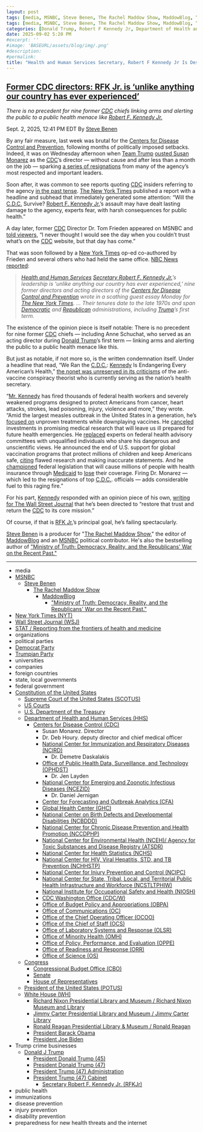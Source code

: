 ```yaml
---
layout: post
tags: [media, MSNBC, Steve Benen, The Rachel Maddow Show, MaddowBlog, “Ministry of Truth –  Democracy Reality and the Republicans’ War on the Recent Past.”, New York Times (NYT), Wall Street Journal (WSJ), STAT / Reporting from the frontiers of health and medicine, organizations, political parties, Democrat Party, Trumpian Party, universities, companies, foreign countries, state local governments, federal government, Constitution of the United States, Supreme Court of the United States (SCOTUS), US Courts, U.S. Department of the Treasury, Department of Health and Human Services (HHS), Centers for Disease Control (CDC), Susan Monarez. Director, Dr. Deb Houry. deputy director and chief medical officer, National Center for Immunization and Respiratory Diseases (NCIRD), Dr. Demetre Daskalakis, Office of Public Health Data Surveillance and Technology (OPHDST), Dr. Jen Layden, National Center for Emerging and Zoonotic Infectious Diseases (NCEZID), Dr. Daniel Jernigan, Center for Forecasting and Outbreak Analytics (CFA), Global Health Center (GHC), National Center on Birth Defects and Developmental Disabilities (NCBDDD), National Center for Chronic Disease Prevention and Health Promotion (NCCDPHP), National Center for Environmental Health (NCEH)/ Agency for Toxic Substances and Disease Registry (ATSDR), National Center for Health Statistics (NCHS), National Center for HIV Viral Hepatitis STD and TB Prevention (NCHHSTP), National Center for Injury Prevention and Control (NCIPC), National Center for State Tribal Local and Territorial Public Health Infrastructure and Workforce (NCSTLTPHIW), National Institute for Occupational Safety and Health (NIOSH), CDC Washington Office (CDC/W), Office of Budget Policy and Appropriations (OBPA), Office of Communications (OC), Office of the Chief Operating Officer (OCOO), Office of the Chief of Staff (OCS), Office of Laboratory Systems and Response (OLSR), Office of Minority Health (OMH), Office of Policy Performance and Evaluation (OPPE), Office of Readiness and Response (ORR), Office of Science (OS), Congress, Congressional Budget Office (CBO), Senate, House of Representatives, President of the United States (POTUS), White House (WH), Richard Nixon Presidential Library and Museum / Richard Nixon Museum and Library, Jimmy Carter Presidential Library and Museum / Jimmy Carter Library, Ronald Reagan Presidential Library & Museum / Ronald Reagan, President Barack Obama, President Joe Biden, Trump crime businesses, Donald J Trump, President Donald Trump (45), President Donald Trump (47), President Trump (47) Administration, President Trump (47) Cabinet, Secretary Robert F. Kennedy Jr. (RFKJr), public health, immunizations, disease prevention, injury prevention, disability prevention, preparedness for new health threats and the internet]
tags: [media, MSNBC, Steve Benen, The Rachel Maddow Show, MaddowBlog, “Ministry of Truth –  Democracy Reality and the Republicans’ War on the Recent Past.”, New York Times (NYT), Wall Street Journal (WSJ), organizations, political parties, Democrat Party, Trumpian Party, universities, companies, foreign countries, state local governments, federal government, Constitution of the United States, Supreme Court of the United States (SCOTUS), US Courts, U.S. Department of the Treasury, Department of Health and Human Services (HHS), Centers for Disease Control (CDC), Susan Monarez. Director, Dr. Deb Houry. deputy director and chief medical officer, National Center for Immunization and Respiratory Diseases (NCIRD), Dr. Demetre Daskalakis, Office of Public Health Data Surveillance and Technology (OPHDST), Dr. Jen Layden, National Center for Emerging and Zoonotic Infectious Diseases (NCEZID), Dr. Daniel Jernigan, Center for Forecasting and Outbreak Analytics (CFA), Global Health Center (GHC), National Center on Birth Defects and Developmental Disabilities (NCBDDD), National Center for Chronic Disease Prevention and Health Promotion (NCCDPHP), National Center for Environmental Health (NCEH)/ Agency for Toxic Substances and Disease Registry (ATSDR), National Center for Health Statistics (NCHS), National Center for HIV Viral Hepatitis STD and TB Prevention (NCHHSTP), National Center for Injury Prevention and Control (NCIPC), National Center for State Tribal Local and Territorial Public Health Infrastructure and Workforce (NCSTLTPHIW), National Institute for Occupational Safety and Health (NIOSH), CDC Washington Office (CDC/W), Office of Budget Policy and Appropriations (OBPA), Office of Communications (OC), Office of the Chief Operating Officer (OCOO), Office of the Chief of Staff (OCS), Office of Laboratory Systems and Response (OLSR), Office of Minority Health (OMH), Office of Policy Performance and Evaluation (OPPE), Office of Readiness and Response (ORR), Office of Science (OS), Congress, Congressional Budget Office (CBO), Senate, House of Representatives, President of the United States (POTUS), White House (WH), Richard Nixon Presidential Library and Museum / Richard Nixon Museum and Library, Jimmy Carter Presidential Library and Museum / Jimmy Carter Library, Ronald Reagan Presidential Library & Museum / Ronald Reagan, President Barack Obama, President Joe Biden, Trump crime businesses, Donald J Trump, President Donald Trump (45), President Donald Trump (47), President Trump (47) Administration, President Trump (47) Cabinet, Secretary Robert F. Kennedy Jr. (RFKJr), public health, immunizations, disease prevention, injury prevention, disability prevention, preparedness for new health threats and the internet]
categories: [Donald Trump, Robert F Kennedy Jr, Department of Health and Human Services (HHS), Centers for Disease Control (CDC)]
date: 2025-09-02 5:20 PM
#excerpt: ''
#image: 'BASEURL/assets/blog/img/.png'
#description:
#permalink:
title: "Health and Human Services Secretary, Robert F Kennedy Jr Is Destroying the Centers for Disease Control and Prevention"
---
```



## [Former CDC directors: RFK Jr. is ‘unlike anything our country has ever experienced’](https://www.msnbc.com/rachel-maddow-show/maddowblog/former-cdc-directors-rfk-jr-anything-country-ever-experienced-rcna228574)

*There is no precedent for nine former [CDC](https://www.cdc.gov/) chiefs linking arms and alerting the public to a public health menace like [Robert F. Kennedy Jr.](https://www.hhs.gov/about/leadership/robert-kennedy.html)*

Sept. 2, 2025, 12:41 PM EDT
By [Steve Benen](https://www.msnbc.com/author/steve-benen-ncpn433601)

By any fair measure, last week was brutal for the [Centers for Disease Control and Prevention](https://www.cdc.gov/), following months of politically imposed setbacks. Indeed, it was on Wednesday afternoon when [Team Trump](https://www.donaldjtrump.com/) [ousted Susan Monarez](https://www.msnbc.com/rachel-maddow-show/maddowblog/cdc-susan-monarez-rfk-jr-resignation-rcna227699) as the [CDC](https://www.cdc.gov/)’s director — without cause and after less than a month on the job — sparking [a series of resignations](https://www.msnbc.com/rachel-maddow-show/maddowblog/cdc-susan-monarez-rfk-jr-resignation-rcna227699) from many of the agency’s most respected and important leaders.

Soon after, it was common to see reports quoting [CDC](https://www.cdc.gov/) insiders referring to the agency [in the past tense](https://www.statnews.com/2025/08/28/cdc-crisis-what-next-public-health/). [The New York Times](https://www.nytimes.com/) published a report with a headline and subhead that immediately generated some attention: “Will the [C.D.C.](https://www.cdc.gov/) Survive? [Robert F. Kennedy Jr.](https://www.hhs.gov/about/leadership/robert-kennedy.html)’s assault may have dealt lasting damage to the agency, experts fear, with harsh consequences for public health.”

A day later, former [CDC](https://www.cdc.gov/) Director Dr. Tom Frieden appeared on MSNBC and [told viewers](https://www.msnbc.com/the-weekend-primetime/watch/fmr-cdc-director-says-you-can-no-longer-trust-the-cdc-website-never-thought-i-would-see-the-day-246242373686), “I never thought I would see the day when you couldn’t trust what’s on the [CDC](https://www.cdc.gov/) website, but that day has come.”

That was soon followed by a [New York Times](https://www.nytimes.com/) op-ed co-authored by Frieden and several others who had held the same office. [NBC News reported](https://www.nbcnews.com/politics/trump-administration/former-cdc-directors-rfk-jr-dangerous-new-york-times-rcna228374):

> *[Health and Human Services](https://www.hhs.gov/) [Secretary Robert F. Kennedy Jr.](https://www.hhs.gov/about/leadership/robert-kennedy.html)’s leadership is ‘unlike anything our country has ever experienced,’ nine former directors and acting directors of the [Centers for Disease Control and Prevention](https://www.cdc.gov/) wrote in a scathing guest essay Monday for [The New York Times](https://www.nytimes.com/). ... Their tenures date to the late 1970s and span [Democratic](https://www.democrats.org/) and [Republican](https://www.gop.com) administrations, including [Trump](https://www.donaldjtrump.com/)’s first term.*

The existence of the opinion piece is itself notable: There is no precedent for nine former [CDC](https://www.cdc.gov/) chiefs — including Anne Schuchat, who served as an acting director during [Donald Trump](https://www.donaldjtrump.com/)’s first term — linking arms and alerting the public to a public health menace like this.

But just as notable, if not more so, is the written condemnation itself. Under a headline that read, “We Ran the [C.D.C.](https://www.cdc.gov/): [Kennedy](https://www.hhs.gov/about/leadership/robert-kennedy.html) Is Endangering Every American’s Health,” [the nonet was unreserved in its criticisms](https://www.nytimes.com/2025/09/01/opinion/cdc-leaders-kennedy.html) of the anti-vaccine conspiracy theorist who is currently serving as the nation’s health secretary.

“[Mr. Kennedy](https://www.hhs.gov/about/leadership/robert-kennedy.html) has fired thousands of federal health workers and severely weakened programs designed to protect Americans from cancer, heart attacks, strokes, lead poisoning, injury, violence and more,” they wrote. “Amid the largest measles outbreak in the United States in a generation, he’s [focused on](https://www.nytimes.com/2025/05/02/health/measles-treatments-vaccines-kennedy.html) unproven treatments while downplaying vaccines. He [canceled](https://www.nytimes.com/2025/08/05/health/rfk-jr-vaccine-funding.html) investments in promising medical research that will leave us ill prepared for future health emergencies. He [replaced](https://www.nytimes.com/2025/06/11/well/vaccines-cdc-rfk-jr.html) experts on federal health advisory committees with unqualified individuals who share his dangerous and unscientific views. He announced the end of U.S. support for global vaccination programs that protect millions of children and keep Americans safe, [citing](https://www.statnews.com/2025/07/02/rfk-jr-vaccines-former-cdc-director-tom-frieden-says-kennedy-mangled-science-in-gavi-decision/) flawed research and making inaccurate statements. And he [championed](https://x.com/SecKennedy/status/1940089073391018352) federal legislation that will cause millions of people with health insurance through [Medicaid](https://www.mediccsid.gov/) to [lose](https://www.cbo.gov/system/files/2025-06/Wyden-Pallone-Neal_Letter_6-4-25.pdf) their coverage. Firing Dr. Monarez — which led to the resignations of top [C.D.C.](https://www.cdc.gov/). officials — adds considerable fuel to this raging fire.”

For his part, [Kennedy](https://www.hhs.gov/about/leadership/robert-kennedy.html) responded with an opinion piece of his own, [writing for The Wall Street Journal](https://www.wsj.com/opinion/robert-f-kennedy-jr-were-restoring-public-trust-in-the-cdc-6f26c176) that he’s been directed to “restore that trust and return the [CDC](https://www.cdc.gov/) to its core mission.”

Of course, if that is [RFK Jr.](https://www.hhs.gov/about/leadership/robert-kennedy.html)’s principal goal, he’s failing spectacularly.

[Steve Benen](https://www.msnbc.com/author/steve-benen-ncpn433601) is a producer for "[The Rachel Maddow Show](https://www.msnbc.com/rachel-maddow-show)," the editor of [MaddowBlog](https://www.msnbc.com/rachel-maddow-show) and an [MSNBC](https://www.msnbc.com/) political contributor. He's also the bestselling author of ["Ministry of Truth: Democracy, Reality, and the Republicans' War on the Recent Past."](https://www.harpercollins.com/products/ministry-of-truth-steve-benen)

----
- media
- [MSNBC](https://www.msnbc.com/)
    - [Steve Benen](https://www.msnbc.com/author/steve-benen-ncpn433601)
        - [The Rachel Maddow Show](https://www.msnbc.com/rachel-maddow-show)
            - [MaddowBlog](https://www.msnbc.com/rachel-maddow-show)
                - ["Ministry of Truth: Democracy, Reality, and the Republicans' War on the Recent Past."](https://www.harpercollins.com/products/ministry-of-truth-steve-benen)
- [New York Times (NYT)](https://www.nytimes.com/)
- [Wall Street Journal (WSJ)](https://www.wsj.com/)
- [STAT / Reporting from the frontiers of health and medicine](https://www.statnews.com/)
- organizations
- political parties
- [Democrat Party](https://www.democrats.org/)
- [Trumpian Party](https://www.gop.com/)
- universities
- companies
- foreign countries
- state, local governments
- federal government
- [Constitution of the United States](https://constitution.congress.gov/)
    - [Supreme Court of the United States (SCOTUS)](https://www.supremecourt.gov/)
    - [US Courts](https://www.uscourts.gov/)
    - [U.S. Department of the Treasury](https://home.treasury.gov/)
    - [Department of Health and Human Services (HHS)](https://www.hhs.gov/)
        - [Centers for Disease Control (CDC)](https://www.cdc.gov/)
            - Susan Monarez. Director
            - Dr. Deb Houry. deputy director and chief medical officer
            - [National Center for Immunization and Respiratory Diseases (NCIRD)](https://www.cdc.gov/about/leadership/ncird.html)
                - Dr. Demetre Daskalakis
            - [Office of Public Health Data, Surveillance, and Technology (OPHDST)](https://www.cdc.gov/about/leadership/ophdst.html)
                - Dr. Jen Layden
            - [National Center for Emerging and Zoonotic Infectious Diseases (NCEZID)](https://www.cdc.gov/about/leadership/ncezid.html)
                - Dr. Daniel Jernigan
            - [Center for Forecasting and Outbreak Analytics (CFA)](https://www.cdc.gov/about/leadership/cfa.html)
            - [Global Health Center (GHC)](https://www.cdc.gov/about/leadership/ghc.html)
            - [National Center on Birth Defects and Developmental Disabilities (NCBDDD)](https://www.cdc.gov/about/leadership/ncbddd.html)
            - [National Center for Chronic Disease Prevention and Health Promotion (NCCDPHP)](https://www.cdc.gov/about/leadership/nccdphp.html)
            - [National Center for Environmental Health (NCEH)/ Agency for Toxic Substances and Disease Registry (ATSDR)](https://www.cdc.gov/about/leadership/nceh.html)
            - [National Center for Health Statistics (NCHS)](https://www.cdc.gov/about/leadership/nchs.html)
            - [National Center for HIV, Viral Hepatitis, STD, and TB Prevention (NCHHSTP)](https://www.cdc.gov/about/leadership/nchhstp.html)
            - [National Center for Injury Prevention and Control (NCIPC)](https://www.cdc.gov/about/leadership/ncipc.html)
            - [National Center for State, Tribal, Local, and Territorial Public Health Infrastructure and Workforce (NCSTLTPHIW)](https://www.cdc.gov/about/leadership/ncstltphiw.html)
            - [National Institute for Occupational Safety and Health (NIOSH)](https://www.cdc.gov/about/leadership/niosh.html)
            - [CDC Washington Office (CDC/W)](https://www.cdc.gov/about/leadership/cdcwashington.html)
            - [Office of Budget Policy and Appropriations (OBPA)](https://www.cdc.gov/about/leadership/obpa.html)
            - [Office of Communications (OC)](https://www.cdc.gov/about/leadership/oc.html)
            - [Office of the Chief Operating Officer (OCOO)](https://www.cdc.gov/about/leadership/coo.html)
            - [Office of the Chief of Staff (OCS)](https://www.cdc.gov/about/leadership/cos.html)
            - [Office of Laboratory Systems and Response (OLSR)](https://www.cdc.gov/about/leadership/olsr.html)
            - [Office of Minority Health (OMH)](https://www.cdc.gov/minority-health/index.html)
            - [Office of Policy, Performance, and Evaluation (OPPE)](https://www.cdc.gov/about/leadership/oppe.html)
            - [Office of Readiness and Response (ORR)](https://www.cdc.gov/about/leadership/orr.html)
            - [Office of Science (OS)](https://www.cdc.gov/about/leadership/os.html)
    - [Congress](https://www.congress.gov/)
        - [Congressional Budget Office (CBO)](https://www.cbo.gov/)
        - [Senate](https://www.senate.gov/)
        - [House of Representatives](https://www.house.gov/)
    - [President of the United States (POTUS)](https://www.whitehouse.gov/)
    - [White House (WH)](https://www.whitehouse.gov/)
        - [Richard Nixon Presidential Library and Museum / Richard Nixon Museum and Library](https://www.nixonlibrary.gov/)
        - [Jimmy Carter Presidential Library and Museum / Jimmy Carter Library](https://www.jimmycarterlibrary.gov/jimmy-carter-presidential-library-and-museum)
        - [Ronald Reagan Presidential Library & Museum / Ronald Reagan](https://www.reaganlibrary.gov/)
        - [President Barack Obama](https://obamawhitehouse.archives.gov/)
        - [President Joe Biden](https://bidenwhitehouse.archives.gov/)
- Trump crime businesses
    - [Donald J Trump](https://www.donaldjtrump.com/)
         - [President Donald Trump (45)](https://trumpwhitehouse.archives.gov/)
        - [President Donald Trump (47)](https://www.whitehouse.gov/administration//donald-j-trump/)
        - [President Trump (47) Administration](https://www.whitehouse.gov/administration//)
        - [President Trump (47) Cabinet](https://www.whitehouse.gov/administration//the-cabinet/)
            - [Secretary Robert F. Kennedy Jr. (RFKJr)](https://www.hhs.gov/about/leadership/robert-kennedy.html)
- public health
- immunizations
- disease prevention
- injury prevention
- disability prevention
- preparedness for new health threats and the internet
